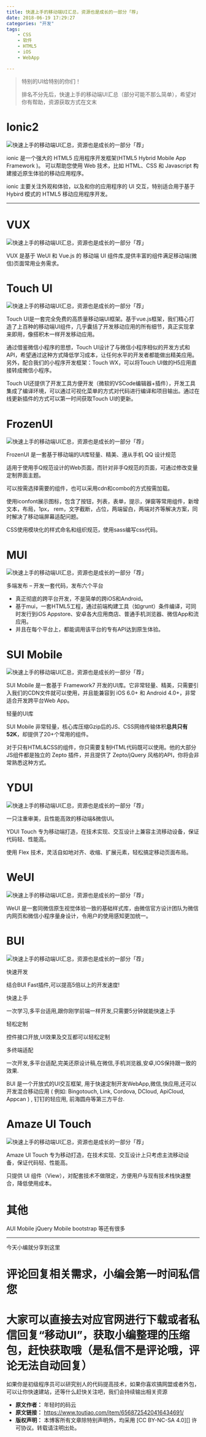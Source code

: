```yaml
---
title: 快速上手的移动端UI汇总，资源也是成长的一部分「荐」
date: 2018-06-19 17:29:27
categories: "开发"
tags:
	- CSS
	- 软件
	- HTML5
	- iOS
	- WebApp

---
```


> 特别的UI给特别的你们！
> 
> 排名不分先后，快速上手的移动端UI汇总（部分可能不那么简单），希望对你有帮助，资源获取方式在文末

#  **Ionic2**  #

![快速上手的移动端UI汇总，资源也是成长的一部分「荐」][UI]

ionic 是一个强大的 HTML5 应用程序开发框架(HTML5 Hybrid Mobile App Framework )。 可以帮助您使用 Web 技术，比如 HTML、CSS 和 Javascript 构建接近原生体验的移动应用程序。

ionic 主要关注外观和体验，以及和你的应用程序的 UI 交互，特别适合用于基于 Hybird 模式的 HTML5 移动应用程序开发。

--------------------

# **VUX** #

![快速上手的移动端UI汇总，资源也是成长的一部分「荐」][UI 1]

VUX 是基于 WeUI 和 Vue.js 的 移动端 UI 组件库,提供丰富的组件满足移动端(微信)页面常用业务需求。

# **Touch UI** #

![快速上手的移动端UI汇总，资源也是成长的一部分「荐」][UI 2]

Touch UI是一套完全免费的高质量移动端UI框架。基于vue.js框架，我们精心打造了上百种的移动端UI组件，几乎囊括了开发移动应用的所有细节，真正实现拿来即用，像搭积木一样开发移动应用。

通过借鉴微信小程序的思想，Touch UI设计了与微信小程序相似的开发方式和API，希望通过这种方式降低学习成本，让任何水平的开发者都能做出精美应用。另外，配合我们的小程序开发框架：Touch WX，可以将Touch UI做的H5应用直接转成微信小程序。

Touch UI还提供了开发工具方便开发（微软的VSCode编辑器+插件），开发工具集成了编译环境，可以通过可视化菜单的方式对代码进行编译和项目输出。通过在线更新插件的方式可以第一时间获取Touch UI的更新。

# FrozenUI #

![快速上手的移动端UI汇总，资源也是成长的一部分「荐」][UI 3]

FrozenUI 是一套基于移动端的UI库轻量、精美、遵从手机 QQ 设计规范

适用于使用手Q规范设计的Web页面，而针对非手Q规范的页面，可通过修改变量定制界面主题。

可以按需选择需要的组件，也可以采用cdn和combo的方式按需加载。

使用iconfont展示图标，包含了按钮，列表，表单，提示，弹窗等常用组件，新增文本，布局，1px， rem，文字截断，占位，两端留白，两端对齐等解决方案，同时解决了移动端屏幕适配问题。

CSS使用模块化的样式命名和组织规范，使用sass编写css代码。

# **MUI** #

![快速上手的移动端UI汇总，资源也是成长的一部分「荐」][UI 4]

多端发布 – 开发一套代码，发布六个平台

 *  真正彻底的跨平台开发，不是简单的跨iOS和Android。
 *  基于mui，一套HTML5工程，通过前端构建工具（如grunt）条件编译，可同时发行到iOS Appstore、安卓各大应用商店、普通手机浏览器、微信App和流应用。
 *  并且在每个平台上，都能调用该平台的专有API达到原生体验。

# SUI Mobile #

![快速上手的移动端UI汇总，资源也是成长的一部分「荐」][UI 5]

SUI Mobile 是一套基于 Framework7 开发的UI库。它非常轻量、精美，只需要引入我们的CDN文件就可以使用，并且能兼容到 iOS 6.0+ 和 Android 4.0+，非常适合开发跨平台Web App。

轻量的UI库

SUI Mobile 非常轻量，核心库压缩Gzip后的JS、CSS网络传输体积**总共只有52K**，却提供了20+个常用的组件。

对于只有HTML&CSS的组件，你只需要复制HTML代码既可以使用。他的大部分JS组件都是独立的 Zepto 插件，并且提供了 Zepto/jQuery 风格的API，你将会非常熟悉这种方式。

# YDUI #

![快速上手的移动端UI汇总，资源也是成长的一部分「荐」][UI 6]

一只注重审美，且性能高效的移动端&微信UI。

YDUI Touch 专为移动端打造，在技术实现、交互设计上兼容主流移动设备，保证代码轻、性能高。

使用 Flex 技术，灵活自如地对齐、收缩、扩展元素，轻松搞定移动页面布局。

# WeUI #

![快速上手的移动端UI汇总，资源也是成长的一部分「荐」][UI 7]

WeUI 是一套同微信原生视觉体验一致的基础样式库，由微信官方设计团队为微信内网页和微信小程序量身设计，令用户的使用感知更加统一。

# BUI #

![快速上手的移动端UI汇总，资源也是成长的一部分「荐」][UI 8]

快速开发

结合BUI Fast插件,可以提高5倍以上的开发速度!

快速上手

一次学习,多平台适用,跟你刚学前端一样开发,只需要5分钟就能快速上手

轻松定制

控件接口开放,UI效果及交互都可以轻松定制

多终端适配

一次开发,多平台适配,完美还原设计稿,在微信,手机浏览器,安卓,IOS保持跟一致的效果.

BUI 是一个开放式的UI交互框架, 用于快速定制开发WebApp,微信,快应用,还可以开发混合移动应用 ( 例如: Bingotouch, Link, Cordova, DCloud, ApiCloud, Appcan ) , 钉钉的轻应用, 前海圆舟等第三方平台.

# Amaze UI Touch #

![快速上手的移动端UI汇总，资源也是成长的一部分「荐」][UI 9]

Amaze UI Touch 专为移动打造，在技术实现、交互设计上只考虑主流移动设备，保证代码轻、性能高。

只提供 UI 组件（View），对配套技术不做限定，方便用户与现有技术栈快速整合，降低使用成本。

# 其他 #

AUI Mobile jQuery Mobile bootstrap 等还有很多

--------------------

今天小编就分享到这里

# **评论回复相关需求，小编会第一时间私信您** #

# **大家可以直接去对应官网进行下载或者私信回复“移动UI”，获取小编整理的压缩包，赶快获取哦（是私信不是评论哦，评论无法自动回复）** #

如果你是初级程序员可以研究别人的代码提高技术，如果你喜欢搞网盟或者外包，可以让你快速建站，还等什么赶快关注吧，我们会持续输出相关资源


[UI]: static/resources/crawler/JRVR-VRRZ-JZBR.jpg
[UI 1]: static/resources/crawler/263A-63VI-UVIF.jpg
[UI 2]: static/resources/crawler/V6BQ-AMYZ-JBVM.jpg
[UI 3]: static/resources/crawler/BNBB-NNMJ-IIME.jpg
[UI 4]: static/resources/crawler/IYF7-JNNA-ZNMV.jpg
[UI 5]: static/resources/crawler/MRAQ-YNQF-VNNQ.jpg
[UI 6]: static/resources/crawler/MUQU-QJVR-AQQY.jpg
[UI 7]: static/resources/crawler/U7FU-ZIVB-7VIZ.jpg
[UI 8]: static/resources/crawler/IA6Z-EB73-6V7B.jpg
[UI 9]: static/resources/crawler/M6BJ-JBE7-3UAM.jpg
 *  **原文作者：** 年轻时的码云
 *  **原文链接：** https://www.toutiao.com/item/6568725420416434691/
 *  **版权声明：** 本博客所有文章除特别声明外，均采用 [CC BY-NC-SA 4.0][] 许可协议。转载请注明出处。
